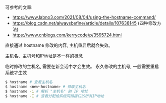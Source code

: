 可参考的文章:
- https://www.labno3.com/2021/08/04/using-the-hostname-command/
- https://blog.csdn.net/alwaysbefine/article/details/107638145 (四种修改方法)
- https://www.cnblogs.com/kerrycode/p/3595724.html

直接通过 hostname 修改的内容, 主机重启后就会失效。

主机名、主机号和IP地址是不一样的概念

临时修改的主机名, 需要在新会话中才会生效。
永久修改的主机号, 一般需要重启系统才生效

```bash
$ hostname # 查看主机名
$ hostname <new-hostname> # 修改主机名
$ hostname -i # 解析 "主机名" 的 IP 地址
$ hostname -I # 查看分配给系统网络接口的所有IP地址

```